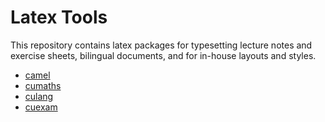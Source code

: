# Latex Tools
This repository contains latex packages for typesetting lecture notes and exercise sheets, bilingual documents, and for in-house layouts and styles.

- [camel](tex/latex/camel/)
- [cumaths](tex/latex/cumaths/) 
- [culang](tex/latex/culang/) 
- [cuexam](tex/latex/cuexam/) 

